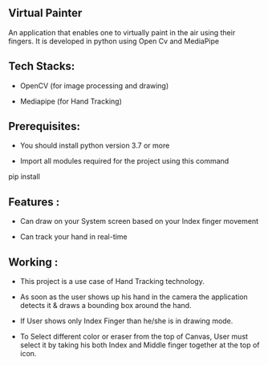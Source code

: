 Virtual Painter
-------------------------

An application that enables one to virtually paint in the air using their fingers. It is developed in python using Open Cv and MediaPipe

Tech Stacks:
-------------------

 * OpenCV (for image processing and drawing)
 
 * Mediapipe (for Hand Tracking)
 
Prerequisites:
-----------------

   * You should install python version 3.7 or more
   
   * Import all modules required for the project using this command

pip install <module name>

Features :
-----------

  * Can draw on your System screen based on your Index finger movement
 
  * Can track your hand in real-time

Working :
--------------

   * This project is a use case of Hand Tracking technology.
 
   * As soon as the user shows up his hand in the camera the application detects it & draws a bounding box around the hand.
 
   * If User shows only Index Finger than he/she is in drawing mode.
 
   * To Select different color or eraser from the top of Canvas, User must select it by taking his both Index and Middle finger together at the top of    icon.

